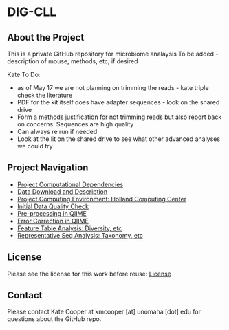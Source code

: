 # DIG-CLL 

## About the Project
This is a private GitHub repository for microbiome analaysis
To be added - description of mouse, methods, etc, if desired

Kate To Do:
- as of May 17 we are not planning on trimming the reads - kate triple check the literature
- PDF for the kit itself does have adapter sequences - look on the shared drive
- Form a methods justification for not trimming reads but also report back on concerns: Sequences are high quality
- Can always re run if needed 
- Look at the lit on the shared drive to see what other advanced analyses we could try

## Project Navigation
- [Project Computational Dependencies](https://github.com/christopherdangelo/DIG-CLL/blob/main/markdown/project_dependencies.md)
- [Data Download and Description](https://github.com/christopherdangelo/DIG-CLL/blob/main/markdown/data_description.md)
- [Project Computing Environment: Holland Computing Center](https://hcc.unl.edu/)
- [Initial Data Quality Check](https://github.com/christopherdangelo/DIG-CLL/blob/main/markdown/initial_quality_check.md)
- [Pre-processing in QIIME](https://github.com/christopherdangelo/DIG-CLL/blob/main/markdown/qiime_preprocess.md)
- [Error Correction in QIIME]()
- [Feature Table Analysis: Diversity, etc]()
- [Representative Seq Analysis: Taxonomy, etc]()

## License
Please see the license for this work before reuse: [License](https://github.com/christopherdangelo/DIG-CLL/blob/main/LICENSE)

## Contact
Please contact Kate Cooper at kmcooper [at] unomaha [dot] edu for questions about the GitHub repo.
